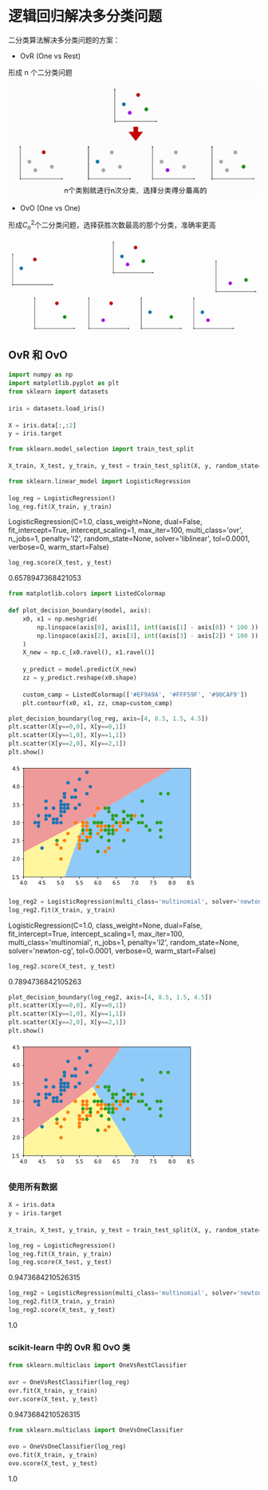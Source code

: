 
# 逻辑回归解决多分类问题

二分类算法解决多分类问题的方案：

- OvR (One vs Rest)

形成 n 个二分类问题

![OvR](..\assets\img\LogisticRegression\OvR.png)

- OvO (One vs One)

形成$C_n^2$个二分类问题，选择获胜次数最高的那个分类，准确率更高

![OvR](..\assets\img\LogisticRegression\OvO.png)

## OvR 和 OvO

```python
import numpy as np
import matplotlib.pyplot as plt
from sklearn import datasets

iris = datasets.load_iris()

X = iris.data[:,:2]
y = iris.target
```

```python
from sklearn.model_selection import train_test_split

X_train, X_test, y_train, y_test = train_test_split(X, y, random_state=666)
```

```python
from sklearn.linear_model import LogisticRegression

log_reg = LogisticRegression()
log_reg.fit(X_train, y_train)
```

LogisticRegression(C=1.0, class_weight=None, dual=False, fit_intercept=True,
              intercept_scaling=1, max_iter=100, multi_class='ovr', n_jobs=1,
              penalty='l2', random_state=None, solver='liblinear', tol=0.0001,
              verbose=0, warm_start=False)

```python
log_reg.score(X_test, y_test)
```

0.6578947368421053

```python
from matplotlib.colors import ListedColormap

def plot_decision_boundary(model, axis):
    x0, x1 = np.meshgrid(
        np.linspace(axis[0], axis[1], int((axis[1] - axis[0]) * 100 )).reshape(-1, 1),
        np.linspace(axis[2], axis[3], int((axis[3] - axis[2]) * 100 )).reshape(-1, 1)
    )
    X_new = np.c_[x0.ravel(), x1.ravel()]

    y_predict = model.predict(X_new)
    zz = y_predict.reshape(x0.shape)

    custom_camp = ListedColormap(['#EF9A9A', '#FFF59F', '#90CAF9'])
    plt.contourf(x0, x1, zz, cmap=custom_camp)
```

```python
plot_decision_boundary(log_reg, axis=[4, 8.5, 1.5, 4.5])
plt.scatter(X[y==0,0], X[y==0,1])
plt.scatter(X[y==1,0], X[y==1,1])
plt.scatter(X[y==2,0], X[y==2,1])
plt.show()
```

![png](..\assets\img\LogisticRegression\6_output_7_0.png)

```python
log_reg2 = LogisticRegression(multi_class='multinomial', solver='newton-cg')
log_reg2.fit(X_train, y_train)
```

LogisticRegression(C=1.0, class_weight=None, dual=False, fit_intercept=True,
              intercept_scaling=1, max_iter=100, multi_class='multinomial',
              n_jobs=1, penalty='l2', random_state=None, solver='newton-cg',
              tol=0.0001, verbose=0, warm_start=False)

```python
log_reg2.score(X_test, y_test)
```

0.7894736842105263

```python
plot_decision_boundary(log_reg2, axis=[4, 8.5, 1.5, 4.5])
plt.scatter(X[y==0,0], X[y==0,1])
plt.scatter(X[y==1,0], X[y==1,1])
plt.scatter(X[y==2,0], X[y==2,1])
plt.show()
```

![png](..\assets\img\LogisticRegression\6_output_10_0.png)

### 使用所有数据

```python
X = iris.data
y = iris.target

X_train, X_test, y_train, y_test = train_test_split(X, y, random_state=666)
```

```python
log_reg = LogisticRegression()
log_reg.fit(X_train, y_train)
log_reg.score(X_test, y_test)
```

0.9473684210526315

```python
log_reg2 = LogisticRegression(multi_class='multinomial', solver='newton-cg')
log_reg2.fit(X_train, y_train)
log_reg2.score(X_test, y_test)
```

1.0

### scikit-learn 中的 OvR 和 OvO 类

```python
from sklearn.multiclass import OneVsRestClassifier

ovr = OneVsRestClassifier(log_reg)
ovr.fit(X_train, y_train)
ovr.score(X_test, y_test)
```

0.9473684210526315

```python
from sklearn.multiclass import OneVsOneClassifier

ovo = OneVsOneClassifier(log_reg)
ovo.fit(X_train, y_train)
ovo.score(X_test, y_test)
```

1.0